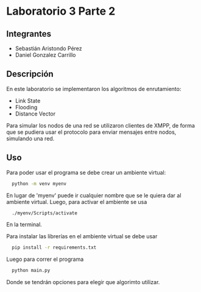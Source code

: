 # Laboratorio 3 Parte 2

## Integrantes
* Sebastián Aristondo Pérez
* Daniel Gonzalez Carrillo

## Descripción
En este laboratorio se implementaron los algoritmos de enrutamiento: 
- Link State
- Flooding
- Distance Vector

Para simular los nodos de una red se utilizaron clientes de XMPP, de forma que se pudiera usar el protocolo para
enviar mensajes entre nodos, simulando una red.

## Uso

Para poder usar el programa se debe crear un ambiente virtual:

```bash
  python -m venv myenv
```

En lugar de 'myenv' puede ir cualquier nombre que se le quiera dar al ambiente virtual. Luego, para activar el ambiente
se usa

```bash
  ./myenv/Scripts/activate
```
En la terminal.

Para instalar las librerías en el ambiente virtual se debe usar 

```bash
  pip install -r requirements.txt
```

Luego para correr el programa

```bash
  python main.py
```

Donde se tendrán opciones para elegir que algorimto utilizar.
